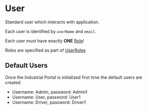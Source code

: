 
# User

Standard user which interacts with application.

Each user is identified by `userName` and `email`.

Each user must have exactly **ONE** [Role]!

Roles are specified as part of [UserRoles]


## Default Users

Once the Industrial Portal is initialized first time the default users are created

- Username: Admin, password: Admin1
- Username: User, password: User1
- Username: Driver, password: Driver1


[UserRoles]: ./UserRoles.md
[Role]: ./UserRoles.md

